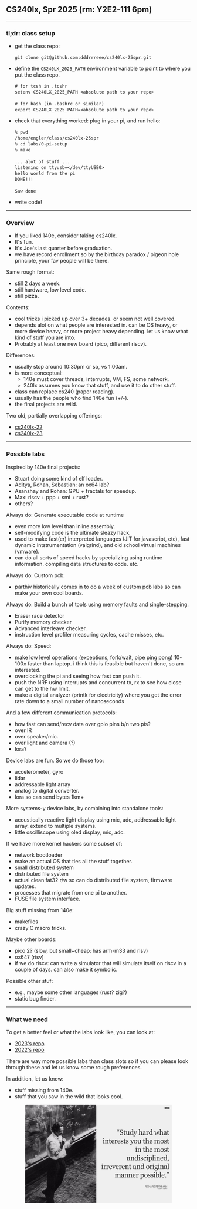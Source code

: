 ## CS240lx, Spr 2025 (rm: Y2E2-111 6pm)


-----------------------------------------------------------------
### tl;dr:  class setup

  - get the class repo:

        git clone git@github.com:dddrrreee/cs240lx-25spr.git

  - define the `CS240LX_2025_PATH` environment variable to 
    point to where you put the class repo.  

        # for tcsh in .tcshr
        setenv CS240LX_2025_PATH <absolute path to your repo>

        # for bash (in .bashrc or similar)
        export CS240LX_2025_PATH=<absolute path to your repo>

  - check that everything worked: plug in your pi, and run hello:

        % pwd
        /home/engler/class/cs240lx-25spr
        % cd labs/0-pi-setup
        % make

        ... alot of stuff ...
        listening on ttyusb=</dev/ttyUSB0>
        hello world from the pi
        DONE!!!
        
        Saw done

  - write code!

-----------------------------------------------------------------
### Overview

  - If you liked 140e, consider taking cs240lx.
  - It's fun.
  - It's Joe's last quarter before graduation.
  - we have record enrollment so by the birthday paradox 
    / pigeon hole principle, your fav people will be there.


Same rough format: 
  - still 2 days a week.
  - still hardware, low level code.
  - still pizza.

Contents:
  - cool tricks i picked up over 3+ decades. or seem not well covered.
  - depends alot on what people are interested in.  can be
    OS heavy, or more device heavy, or more project heavy
    depending.  let us know what kind of stuff you are into.
  - Probably at least one new board (pico, different riscv).

Differences:
  - usually stop around 10:30pm or so, vs 1:00am.
  - is more conceptual:
      - 140e must cover threads, interrupts, VM, FS, some network.
      - 240lx assumes you know that stuff, and use it to do
        other stuff.
  - class can replace cs240 (paper reading).
  - usually has the people who find 140e fun (+/-).
  - the final projects are wild.

Two old, partially overlapping offerings:
  - [cs240lx-22](https://github.com/dddrrreee/cs240lx-22spr/tree/main/labs)
  - [cs240lx-23](https://github.com/dddrrreee/cs240lx-23spr/tree/main/labs)

-----------------------------------------------------------------
### Possible labs

Inspired by 140e final projects:
  - Stuart doing some kind of elf loader.
  - Aditya, Rohan, Sebastian: an ox64 lab?
  - Asanshay and Rohan: GPU + fractals for speedup.
  - Max: riscv + ppp + smi + rust?
  - others?

Always do: Generate executable code at runtime
  - even more low level than inline assembly.
  - self-modifying code is the ultimate sleazy hack.
  - used to make fast(er) interpreted languages (JIT for
    javascript, etc), fast dynamic intstrumentation (valgrind),
    and old school virtual machines (vmware).
  - can do all sorts of speed hacks by specializing using runtime
    information.  compiling data structures to code.  etc.

Always do: Custom pcb:
  - parthiv historically comes in to do a week of custom pcb labs so
    can make your own cool boards.

Always do: Build a bunch of tools using memory faults and single-stepping.
  - Eraser race detector 
  - Purify memory checker 
  - Advanced interleave checker.  
  - instruction level profiler measuring cycles, cache misses,
    etc.

Always do: Speed:
  - make low level operations (exceptions, fork/wait, pipe
    ping pong) 10-100x faster than laptop.  i think this is
    feasible but haven't done, so am interested.
  - overclocking the pi and seeing how fast can push it.
  - push the NRF using interrupts and concurrent tx, rx to 
    see how close can get to the hw limit.
  - make a digital analyzer (printk for electricity) where
    you get the error rate down to a small number of nanoseconds

And a few different communication protocols: 
  - how fast can send/recv data over gpio pins b/n two pis?
  - over IR
  - over speaker/mic.
  - over light and camera (?)
  - lora?



Device labs are fun.  So we do those too:
  - accelerometer, gyro
  - lidar
  - addressable light array
  - analog to digital converter.
  - lora so can send bytes 1km+

More systems-y device labs, by combining into
standalone tools:
  - acoustically reactive light display using mic, adc, 
    addressable light array.  extend to multiple systems.
  - little oscilliscope using oled display, mic, adc.

If we have more kernel hackers some subset of:
  - network bootloader
  - make an actual OS that ties all the stuff together.
  - small distributed system
  - distributed file system
  - actual clean fat32 r/w so can do distributed file system,
    firmware updates.
  - processes that migrate from one pi to another.
  - FUSE file system interface.

Big stuff missing from 140e:
  - makefiles
  - crazy C macro tricks.

Maybe other boards:
  - pico 2?  (slow, but small+cheap: has arm-m33 and risv)
  - ox64?  (risv)
  - if we do riscv: can write a simulator that will simulate itself
    on riscv in a couple of days.  can also make it symbolic.

Possible other stuf:
  - e.g., maybe some other languages (rust?  zig?)
  - static bug finder.


---------------------------------------------------------------------------
### What we need

To get a better feel or what the labs look like, you can look at:
  - [2023's repo](https://github.com/dddrrreee/cs240lx-23spr/tree/main/labs)
  - [2022's repo](https://github.com/dddrrreee/cs240lx-22spr/tree/main/labs)

There are way more possible labs than class slots so if you can please
look through these and let us know some rough preferences.

In addition, let us know:
  - stuff missing from 140e.
  - stuff that you saw in the wild that looks cool.

<p align="center">
<img src="labs/lab-memes/chaotic-study.jpg" width="400" />
</p>
